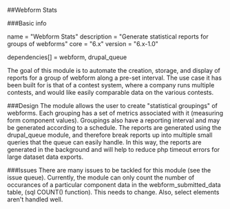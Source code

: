 ##Webform Stats

###Basic info

name            = "Webform Stats"
description     = "Generate statistical reports for groups of webforms"
core            = "6.x"
version         = "6.x-1.0"

dependencies[]  = webform, drupal_queue

The goal of this module is to automate the creation, storage, and display of reports for a group of webform along a pre-set interval. The use case it has been built for is that of a contest system, where a company runs multiple contests, and would like easily comparable data on the various contests.

###Design
The module allows the user to create "statistical groupings" of webforms. Each grouping has a set of metrics associated with it (measuring form component values). Groupings also have a reporting interval and may be generated according to a schedule. The reports are generated using the drupal_queue module, and therefore break reports up into multiple small queries that the queue can easily handle. In this way, the reports are generated in the background and will help to reduce php timeout errors for large dataset data exports.

###Issues
There are many issues to be tackled for this module (see the issue queue). Currently, the module can only count the number of occurances of a particular component data in the webform_submitted_data table, (sql COUNT() function). This needs to change. Also, select elements aren't handled well.